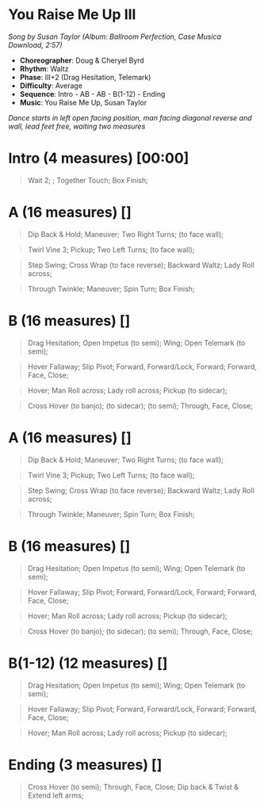 # You Raise Me Up III
*Song by Susan Taylor (Album: Ballroom Perfection, Case Musica Download, 2:57)*

* **Choreographer**: Doug & Cheryel Byrd
* **Rhythm**: Waltz
* **Phase**: III+2 (Drag Hesitation, Telemark)
* **Difficulty**: Average
* **Sequence**: Intro - AB - AB - B(1-12) - Ending
* **Music**: You Raise Me Up, Susan Taylor

*Dance starts in left open facing position, man facing diagonal reverse and wall, lead feet free, waiting two measures*

# Intro (4 measures) [00:00]

> Wait 2; ; Together Touch; Box Finish;

# A (16 measures) []

> Dip Back & Hold; Maneuver; Two Right Turns; (to face wall);

> Twirl Vine 3; Pickup; Two Left Turns; (to face wall);

> Step Swing; Cross Wrap (to face reverse); Backward Waltz; Lady Roll across;

> Through Twinkle; Maneuver; Spin Turn; Box Finish;

# B (16 measures) []

> Drag Hesitation; Open Impetus (to semi); Wing; Open Telemark (to semi);

> Hover Fallaway; Slip Pivot; Forward, Forward/Lock, Forward; Forward, Face, Close;

> Hover; Man Roll across; Lady roll across; Pickup (to sidecar);


> Cross Hover (to banjo); (to sidecar); (to semi); Through, Face, Close;


# A (16 measures) []

> Dip Back & Hold; Maneuver; Two Right Turns; (to face wall);

> Twirl Vine 3; Pickup; Two Left Turns; (to face wall);

> Step Swing; Cross Wrap (to face reverse); Backward Waltz; Lady Roll across;

> Through Twinkle; Maneuver; Spin Turn; Box Finish;

# B (16 measures) []

> Drag Hesitation; Open Impetus (to semi); Wing; Open Telemark (to semi);

> Hover Fallaway; Slip Pivot; Forward, Forward/Lock, Forward; Forward, Face, Close;

> Hover; Man Roll across; Lady roll across; Pickup (to sidecar);

> Cross Hover (to banjo); (to sidecar); (to semi); Through, Face, Close;

# B(1-12) (12 measures) []

> Drag Hesitation; Open Impetus (to semi); Wing; Open Telemark (to semi);

> Hover Fallaway; Slip Pivot; Forward, Forward/Lock, Forward; Forward, Face, Close;

> Hover; Man Roll across; Lady roll across; Pickup (to sidecar);

# Ending (3 measures) []

> Cross Hover (to semi); Through, Face, Close; Dip back & Twist & Extend left arms;

